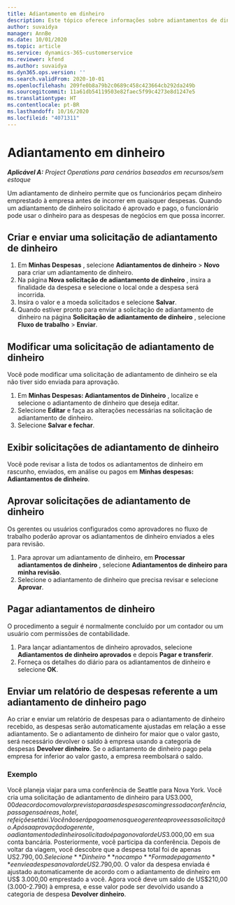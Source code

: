 ```yaml
---
title: Adiantamento em dinheiro
description: Este tópico oferece informações sobre adiantamentos de dinheiro.
author: suvaidya
manager: AnnBe
ms.date: 10/01/2020
ms.topic: article
ms.service: dynamics-365-customerservice
ms.reviewer: kfend
ms.author: suvaidya
ms.dyn365.ops.version: ''
ms.search.validFrom: 2020-10-01
ms.openlocfilehash: 209fe0b8a79b2c0689c458c423664cb292da249b
ms.sourcegitcommit: 11a61db54119503e82faec5f99c4273e8d1247e5
ms.translationtype: HT
ms.contentlocale: pt-BR
ms.lasthandoff: 10/16/2020
ms.locfileid: "4071311"
---
```

# <a name="cash-advance"></a>Adiantamento em dinheiro

_**Aplicável A:** Project Operations para cenários baseados em recursos/sem estoque_

Um adiantamento de dinheiro permite que os funcionários peçam dinheiro emprestado à empresa antes de incorrer em quaisquer despesas. Quando um adiantamento de dinheiro solicitado é aprovado e pago, o funcionário pode usar o dinheiro para as despesas de negócios em que possa incorrer. 

## <a name="create-and-submit-a-cash-advance-request"></a>Criar e enviar uma solicitação de adiantamento de dinheiro

1. Em **Minhas Despesas** , selecione **Adiantamentos de dinheiro** > **Novo** para criar um adiantamento de dinheiro. 
2. Na página **Nova solicitação de adiantamento de dinheiro** , insira a finalidade da despesa e selecione o local onde a despesa será incorrida.
3. Insira o valor e a moeda solicitados e selecione **Salvar**. 
4. Quando estiver pronto para enviar a solicitação de adiantamento de dinheiro na página **Solicitação de adiantamento de dinheiro** , selecione **Fluxo de trabalho** > **Enviar**.

## <a name="modify-a-cash-advance-request"></a>Modificar uma solicitação de adiantamento de dinheiro

Você pode modificar uma solicitação de adiantamento de dinheiro se ela não tiver sido enviada para aprovação.

1. Em **Minhas Despesas: Adiantamentos de Dinheiro** , localize e selecione o adiantamento de dinheiro que deseja editar.
2. Selecione **Editar** e faça as alterações necessárias na solicitação de adiantamento de dinheiro. 
3. Selecione **Salvar e fechar**.


## <a name="view-cash-advance-requests"></a>Exibir solicitações de adiantamento de dinheiro
Você pode revisar a lista de todos os adiantamentos de dinheiro em rascunho, enviados, em análise ou pagos em **Minhas despesas: Adiantamentos de dinheiro**. 

## <a name="approve-cash-advance-requests"></a>Aprovar solicitações de adiantamento de dinheiro

Os gerentes ou usuários configurados como aprovadores no fluxo de trabalho poderão aprovar os adiantamentos de dinheiro enviados a eles para revisão. 

1. Para aprovar um adiantamento de dinheiro, em **Processar adiantamentos de dinheiro** , selecione **Adiantamentos de dinheiro para minha revisão**.
2. Selecione o adiantamento de dinheiro que precisa revisar e selecione **Aprovar**.  

## <a name="pay-cash-advances"></a>Pagar adiantamentos de dinheiro 
O procedimento a seguir é normalmente concluído por um contador ou um usuário com permissões de contabilidade.

1. Para lançar adiantamentos de dinheiro aprovados, selecione **Adiantamentos de dinheiro aprovados** e depois **Pagar e transferir**.  
2. Forneça os detalhes do diário para os adiantamentos de dinheiro e selecione **OK**. 

## <a name="submit-an-expense-report-against-a-paid-cash-advance"></a>Enviar um relatório de despesas referente a um adiantamento de dinheiro pago 

Ao criar e enviar um relatório de despesas para o adiantamento de dinheiro recebido, as despesas serão automaticamente ajustadas em relação a esse adiantamento. Se o adiantamento de dinheiro for maior que o valor gasto, será necessário devolver o saldo à empresa usando a categoria de despesas **Devolver dinheiro**. Se o adiantamento de dinheiro pago pela empresa for inferior ao valor gasto, a empresa reembolsará o saldo. 

### <a name="example"></a>Exemplo
Você planeja viajar para uma conferência de Seattle para Nova York. Você cria uma solicitação de adiantamento de dinheiro para US$3.000,00 de acordo com o valor previsto para as despesas com ingresso da conferência, passagens aéreas, hotel, refeições e táxi. Você não será pago a menos que o gerente aprove essa solicitação. Após a aprovação do gerente, o adiantamento de dinheiro solicitado é pago no valor de US$3.000,00 em sua conta bancária. Posteriormente, você participa da conferência. Depois de voltar da viagem, você descobre que a despesa total foi de apenas US$2.790,00. Selecione **Dinheiro** no campo **Forma de pagamento** e envie a despesa no valor de US$2.790,00. O valor da despesa enviada é ajustado automaticamente de acordo com o adiantamento de dinheiro em US$ 3.000,00 emprestado a você. Agora você deve um saldo de US$210,00 (3.000-2.790) à empresa, e esse valor pode ser devolvido usando a categoria de despesa **Devolver dinheiro**. 
